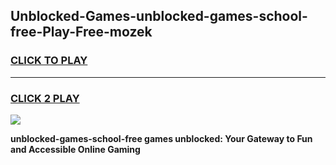 
## Unblocked-Games-unblocked-games-school-free-Play-Free-mozek
<h3>
<a href="https://premium76.site?title=unblocked-games-school-free&ref=18A">CLICK TO PLAY</a></h3>
<hr>

<h3>
<a href="https://premium76.site?title=unblocked-games-school-free&ref=18A">CLICK 2 PLAY</a>
  
</h3>

<a href="https://premium76.site?title=unblocked-games-school-free&ref=18A"><img src="https://clearcache.store/games.png"></a>


**unblocked-games-school-free games unblocked: Your Gateway to Fun and Accessible Online Gaming**
